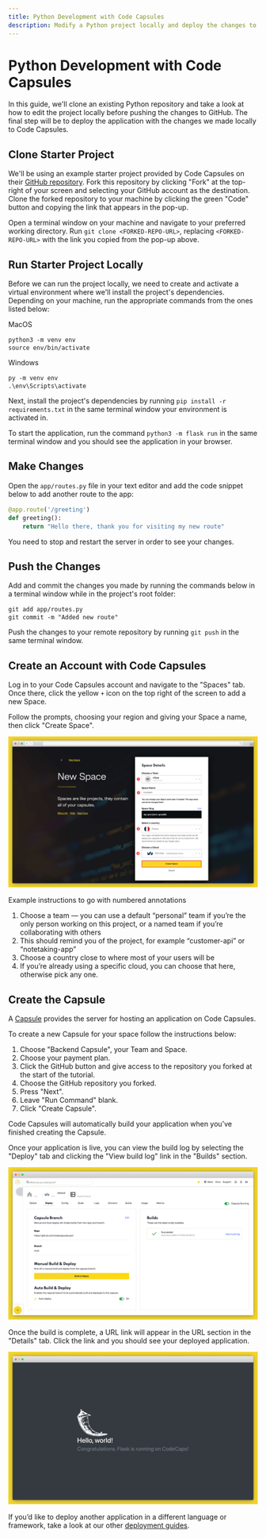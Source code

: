 ```yaml
---
title: Python Development with Code Capsules
description: Modify a Python project locally and deploy the changes to Code Capules from GitHub.
---
```


# Python Development with Code Capsules

In this guide, we'll clone an existing Python repository and take a look at how to edit the project locally before pushing the changes to GitHub. The final step will be to deploy the application with the changes we made locally to Code Capsules. 

## Clone Starter Project

We'll be using an example starter project provided by Code Capsules on their [GitHub repository](https://github.com/codecapsules-io/demo-python). Fork this repository by clicking "Fork" at the top-right of your screen and selecting your GitHub account as the destination. Clone the forked repository to your machine by clicking the green "Code" button and copying the link that appears in the pop-up. 

Open a terminal window on your machine and navigate to your preferred working directory. Run `git clone <FORKED-REPO-URL>`, replacing `<FORKED-REPO-URL>` with the link you copied from the pop-up above. 

## Run Starter Project Locally

Before we can run the project locally, we need to create and activate a virtual environment where we'll install the project's dependencies. Depending on your machine, run the appropriate commands from the ones listed below:

MacOS
```
python3 -m venv env
source env/bin/activate
```

Windows
```
py -m venv env
.\env\Scripts\activate
```

Next, install the project's dependencies by running `pip install -r requirements.txt` in the same terminal window your environment is activated in.

To start the application, run the command `python3 -m flask run` in the same terminal window and you should see the application in your browser.

## Make Changes

Open the `app/routes.py` file in your text editor and add the code snippet below to add another route to the app:

```py
@app.route('/greeting')
def greeting():
    return "Hello there, thank you for visiting my new route"
```

You need to stop and restart the server in order to see your changes.

## Push the Changes

Add and commit the changes you made by running the commands below in a terminal window while in the project's root folder:

```
git add app/routes.py
git commit -m "Added new route"
```

Push the changes to your remote repository by running `git push` in the same terminal window.

## Create an Account with Code Capsules

Log in to your Code Capsules account and navigate to the "Spaces" tab. Once there, click the yellow `+` icon on the top right of the screen to add a new Space. 

Follow the prompts, choosing your region and giving your Space a name, then click "Create Space".

![space name](../assets/deployment/shared/space-name.png)

Example instructions to go with numbered annotations
1. Choose a team — you can use a default “personal” team if you’re the only person working on this project, or a named team if you’re collaborating with others
2. This should remind you of the project, for example “customer-api” or “notetaking-app”
3. Choose a country close to where most of your users will be
4. If you’re already using a specific cloud, you can choose that here, otherwise pick any one.

## Create the Capsule

A [Capsule](https://codecapsules.io/docs/FAQ/what-is-a-capsule/) provides the server for hosting an application on Code Capsules.

To create a new Capsule for your space follow the instructions below:

1. Choose "Backend Capsule", your Team and Space.
2. Choose your payment plan.
3. Click the GitHub button and give access to the repository you forked at the start of the tutorial.
4. Choose the GitHub repository you forked.
5. Press "Next".
6. Leave "Run Command" blank.
7. Click "Create Capsule".

Code Capsules will automatically build your application when you’ve finished creating the Capsule. 

Once your application is live, you can view the build log by selecting the "Deploy" tab and clicking the "View build log" link in the "Builds" section.

![Build logs](../assets/deployment/shared/backend-capsule-build-logs.png)

Once the build is complete, a URL link will appear in the URL section in the "Details" tab. Click the link and you should see your deployed application.

![Deployed App](../assets/deployment/python/cc-flask-app.png)

If you’d like to deploy another application in a different language or framework, take a look at our other [deployment guides](/docs/deployment/).

